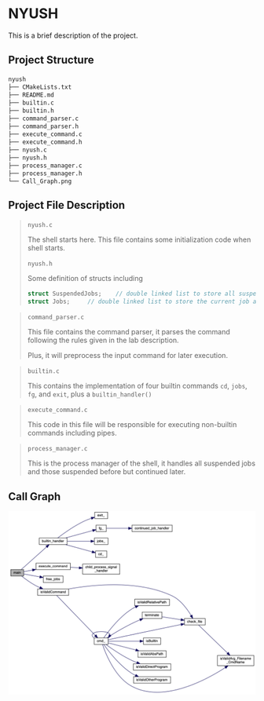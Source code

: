 # NYUSH

This is a brief description of the project.

## Project Structure
```
nyush
├── CMakeLists.txt
├── README.md
├── builtin.c
├── builtin.h
├── command_parser.c
├── command_parser.h
├── execute_command.c
├── execute_command.h
├── nyush.c
├── nyush.h
├── process_manager.c
├── process_manager.h
└── Call_Graph.png
```

## Project File Description
> ```nyush.c```
> 
> The shell starts here. This file contains some initialization code when shell starts.
>
> ```nyush.h```
>
> Some definition of structs including
> ```c
> struct SuspendedJobs;    // double linked list to store all suspended jobs
> struct Jobs;     // double linked list to store the current job after each input
>```

> ```command_parser.c```
> 
> This file contains the command parser, it parses the command following the rules given in the lab description.
> 
> Plus, it will preprocess the input command for later execution.
>
>

> ```builtin.c```
>
> This contains the implementation of four builtin commands ```cd```, ```jobs```, ```fg```, and ```exit```, 
> plus a ```builtin_handler()```
>

> ```execute_command.c```
> 
> This code in this file will be responsible for executing non-builtin commands including pipes.
>


> ```process_manager.c```
>
> This is the process manager of the shell, it handles all suspended jobs and those suspended before but continued later.

## Call Graph

![](https://github.com/edsn60/nyush/blob/add_readme/Call_Graph.png)
